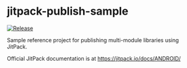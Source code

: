 # jitpack-publish-sample

[![Release](https://jitpack.io/v/vestrel00/jitpack-publish-sample.svg)](https://jitpack.io/#vestrel00/jitpack-publish-sample)

Sample reference project for publishing multi-module libraries using JitPack.

Official JitPack documentation is at https://jitpack.io/docs/ANDROID/
